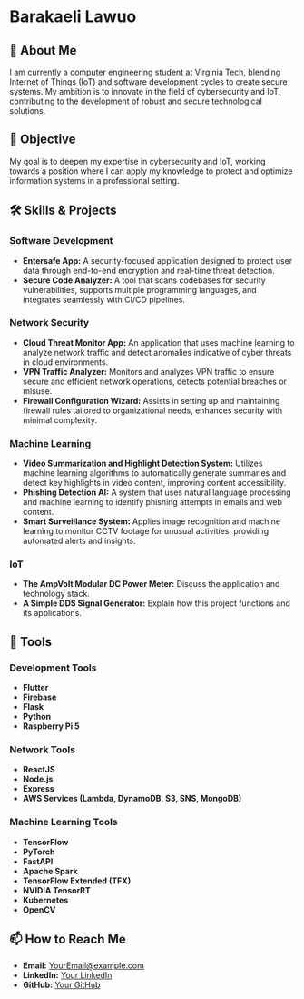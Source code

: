 # Barakaeli Lawuo

## 🌟 About Me
I am currently a computer engineering student at Virginia Tech, blending Internet of Things (IoT) and software development cycles to create secure systems. My ambition is to innovate in the field of cybersecurity and IoT, contributing to the development of robust and secure technological solutions.

## 🎯 Objective
My goal is to deepen my expertise in cybersecurity and IoT, working towards a position where I can apply my knowledge to protect and optimize information systems in a professional setting.

## 🛠 Skills & Projects
### Software Development
- **Entersafe App:** A security-focused application designed to protect user data through end-to-end encryption and real-time threat detection.
- **Secure Code Analyzer:** A tool that scans codebases for security vulnerabilities, supports multiple programming languages, and integrates seamlessly with CI/CD pipelines.

### Network Security
- **Cloud Threat Monitor App:** An application that uses machine learning to analyze network traffic and detect anomalies indicative of cyber threats in cloud environments.
- **VPN Traffic Analyzer:** Monitors and analyzes VPN traffic to ensure secure and efficient network operations, detects potential breaches or misuse.
- **Firewall Configuration Wizard:** Assists in setting up and maintaining firewall rules tailored to organizational needs, enhances security with minimal complexity.

### Machine Learning
- **Video Summarization and Highlight Detection System:** Utilizes machine learning algorithms to automatically generate summaries and detect key highlights in video content, improving content accessibility.
- **Phishing Detection AI:** A system that uses natural language processing and machine learning to identify phishing attempts in emails and web content.
- **Smart Surveillance System:** Applies image recognition and machine learning to monitor CCTV footage for unusual activities, providing automated alerts and insights.

### IoT
- **The AmpVolt Modular DC Power Meter:** Discuss the application and technology stack.
- **A Simple DDS Signal Generator:** Explain how this project functions and its applications.

## 🧰 Tools
### Development Tools
- **Flutter**
- **Firebase**
- **Flask**
- **Python**
- **Raspberry Pi 5**

### Network Tools
- **ReactJS**
- **Node.js**
- **Express**
- **AWS Services (Lambda, DynamoDB, S3, SNS, MongoDB)**

### Machine Learning Tools
- **TensorFlow**
- **PyTorch**
- **FastAPI**
- **Apache Spark**
- **TensorFlow Extended (TFX)**
- **NVIDIA TensorRT**
- **Kubernetes**
- **OpenCV**

## 📫 How to Reach Me
- **Email:** [YourEmail@example.com](mailto:YourEmail@example.com)
- **LinkedIn:** [Your LinkedIn](https://linkedin.com/in/your-profile)
- **GitHub:** [Your GitHub](https://github.com/yourusername)
